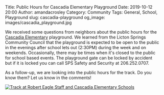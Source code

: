 Title: Public Hours for Cascadia Elementary Playground
Date: 2019-10-12 20:00
Author: amandacrosley
Category: Community
Tags: General, School, Playground
slug: cascadia-playground
og_image: images/cascadia_playground.jpg

We received some questions from neighbors about the public hours for the [Cascadia Elementary](https://www.cascadiaes.seattleschools.org/cms/One.aspx) playground. We learned from the Licton Springs Community Council that the playground is expected to be open to the public in the evenings after school lets out (2:30PM) during the week and on weekends. Occasionally, there may be times when it's closed to the public for school based events. The playground gate can be locked by accident but if it is locked you can call SPS Safety and Security at 206.252.0707. 

As a follow-up, we are looking into the public hours for the track. Do you know them? Let us know in the comments! 

[![Track at Robert Eagle Staff and Cascadia Elementary Schools](/images/RESMS_track.jpg)](/images/RESMS_track.jpg)
